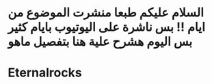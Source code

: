 # السلام عليكم طبعا منشرت الموضوع من ايام !! بس ناشرة على اليوتيوب  بايام كثير بس اليوم هشرح علية هنا بتفصيل ماهو 
# Eternalrocks
